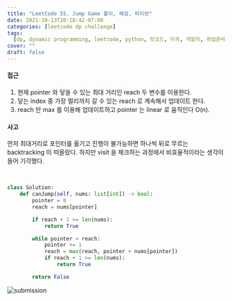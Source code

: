 ```yaml
---
title: "LeetCode 55. Jump Game 풀이, 해설, 파이썬"
date: 2021-10-13T20:18:42-07:00
categories: [leetcode dp challenge]
tags:
  [dp, dynamic programming, leetcode, python, 릿코드, 미국, 개발자, 취업준비]
cover: ""
draft: false
---
```


#### **접근**

1. 현재 pointer 와 닿을 수 있는 최대 거리인 reach 두 변수를 이용한다.
2. 닿는 index 중 가장 멀리까지 갈 수 있는 reach 로 계속해서 업데이트 한다.
3. reach 만 max 를 이용해 업데이트하고 pointer 는 linear 로 움직인다 O(n).

#### **사고**

먼저 최대거리로 포인터를 옮기고 진행이 불가능하면 하나씩 뒤로 무르는 backtracking 이 떠올랐다. 하지만 visit 을 체크하는 과정에서 비효율적이라는 생각이 들어 기각했다.

&nbsp;

```python
class Solution:
    def canJump(self, nums: list[int]) -> bool:
        pointer = 0
        reach = nums[pointer]

        if reach + 1 >= len(nums):
            return True

        while pointer < reach:
            pointer += 1
            reach = max(reach, pointer + nums[pointer])
            if reach + 1 >= len(nums):
                return True

        return False
```

![submission](/img/lc55.png)
